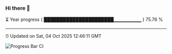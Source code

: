 ### Hi there 👋

⏳ Year progress { ██████████████████████▁▁▁▁▁▁▁▁ } 75.76 %

---

⏰ Updated on Sat, 04 Oct 2025 12:46:11 GMT

![Progress Bar CI](https://github.com/DhruviPatel157/GitHub-Actions-Demo/workflows/Progress%20Bar%20CI/badge.svg)
